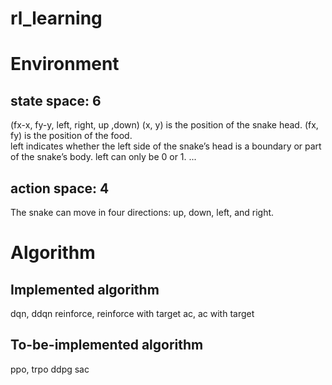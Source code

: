 # rl_learning

# Environment
## state space: 6
(fx-x, fy-y, left, right, up ,down)
(x, y) is the position of the snake head. 
(fx, fy) is the position of the food.    
left indicates whether the left side of the snake’s head is a boundary or part of the snake’s body. left can only be 0 or 1. 
...

## action space: 4
The snake can move in four directions: up, down, left, and right.

# Algorithm
## Implemented algorithm
dqn, ddqn
reinforce, reinforce with target
ac, ac with target

## To-be-implemented algorithm
ppo, trpo
ddpg
sac





